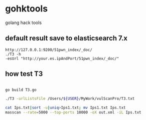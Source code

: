 # gohktools
golang hack tools

## default result save to elasticsearch 7.x
```
http://127.0.0.1:9200/51pwn_index/_doc/
./T3 -h
-esUrl "http://your.es.ipAndPort/51pwn_index/_doc/"

```

## how test T3
```bash

go build T3.go

./T3 -urlListsFile /Users/${USER}/MyWork/vulScanPro/T3.txt

cat Ips.txt|sort -u|uniq>Ips1.txt; mv Ips1.txt Ips.txt
masscan --rate=5000 --top-ports 10000 -oX out.xml -iL Ips.txt

```

